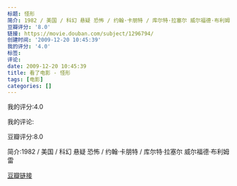 ```yaml
---
标题: 怪形
简介: 1982 / 美国 / 科幻 悬疑 恐怖 / 约翰·卡朋特 / 库尔特·拉塞尔 威尔福德·布利姆雷
豆瓣评分: '8.0'
链接: https://movie.douban.com/subject/1296794/
创建时间: '2009-12-20 10:45:39'
我的评分: '4.0'
标签:
评论:
date: 2009-12-20 10:45:39
title: 看了电影 - 怪形
tags: [电影]
categories: []
---
```


我的评分:4.0

我的评论:

豆瓣评分:8.0

简介:1982 / 美国 / 科幻 悬疑 恐怖 / 约翰·卡朋特 / 库尔特·拉塞尔 威尔福德·布利姆雷

[豆瓣链接](https://movie.douban.com/subject/1296794/)

